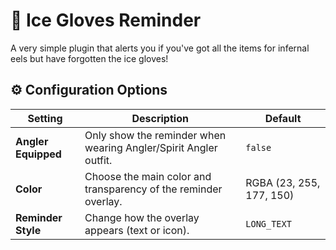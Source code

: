 # 🧤 Ice Gloves Reminder

A very simple plugin that alerts you if you've got all the items for infernal eels but have forgotten the ice gloves!

## ⚙️ Configuration Options

| Setting | Description | Default |
|----------|--------------|----------|
| **Angler Equipped** | Only show the reminder when wearing Angler/Spirit Angler outfit. | `false` |
| **Color** | Choose the main color and transparency of the reminder overlay. | RGBA (23, 255, 177, 150) |
| **Reminder Style** | Change how the overlay appears (text or icon). | `LONG_TEXT` |




